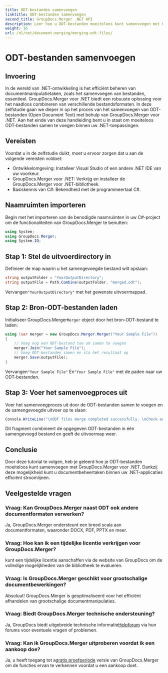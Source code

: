 ```yaml
---
title: ODT-bestanden samenvoegen
linktitle: ODT-bestanden samenvoegen
second_title: GroupDocs.Merger .NET API
description: Leer hoe u ODT-bestanden moeiteloos kunt samenvoegen met GroupDocs.Merger voor .NET. Verbeter uw documentbeheermogelijkheden met deze krachtige bibliotheek.
weight: 16
url: /nl/net/document-merging/merging-odt-files/
---
```


# ODT-bestanden samenvoegen

## Invoering
In de wereld van .NET-ontwikkeling is het efficiënt beheren van documentmanipulatietaken, zoals het samenvoegen van bestanden, essentieel. GroupDocs.Merger voor .NET biedt een robuuste oplossing voor het naadloos combineren van verschillende bestandsformaten. In deze zelfstudie gaan we dieper in op het proces van het samenvoegen van ODT-bestanden (Open Document Text) met behulp van GroupDocs.Merger voor .NET. Aan het einde van deze handleiding bent u in staat om moeiteloos ODT-bestanden samen te voegen binnen uw .NET-toepassingen.
## Vereisten
Voordat u in de zelfstudie duikt, moet u ervoor zorgen dat u aan de volgende vereisten voldoet:
- Ontwikkelomgeving: Installeer Visual Studio of een andere .NET IDE van uw voorkeur.
- GroupDocs.Merger voor .NET: Verkrijg en installeer de GroupDocs.Merger voor .NET-bibliotheek.
- Basiskennis van C#: Bekendheid met de programmeertaal C#.

## Naamruimten importeren
Begin met het importeren van de benodigde naamruimten in uw C#-project om de functionaliteiten van GroupDocs.Merger te benutten:
```csharp
using System; 
using GroupDocs.Merger;
using System.IO;
```
## Stap 1: Stel de uitvoerdirectory in
Definieer de map waarin u het samengevoegde bestand wilt opslaan:
```csharp
string outputFolder = "YourOutputDirectory";
string outputFile = Path.Combine(outputFolder, "merged.odt");
```
 Vervangen`"YourOutputDirectory"` met het gewenste uitvoermappad.
## Stap 2: Bron-ODT-bestanden laden
 Initialiseer GroupDocs.Merger`Merger` object door het bron-ODT-bestand te laden:
```csharp
using (var merger = new GroupDocs.Merger.Merger("Your Sample File"))
{
    // Voeg nog een ODT-bestand toe om samen te voegen
    merger.Join("Your Sample File");
    // Voeg ODT-bestanden samen en sla het resultaat op
    merger.Save(outputFile);
}
```
 Vervangen`"Your Sample File"` En`"Your Sample File"` met de paden naar uw ODT-bestanden.
## Stap 3: Voer het samenvoegproces uit
Voer het samenvoegproces uit door de ODT-bestanden samen te voegen en de samengevoegde uitvoer op te slaan:
```csharp
Console.WriteLine("\nODT files merge completed successfully. \nCheck output in {0}", outputFolder);
```
Dit fragment combineert de opgegeven ODT-bestanden in één samengevoegd bestand en geeft de uitvoermap weer.

## Conclusie
Door deze tutorial te volgen, heb je geleerd hoe je ODT-bestanden moeiteloos kunt samenvoegen met GroupDocs.Merger voor .NET. Dankzij deze mogelijkheid kunt u documentbeheertaken binnen uw .NET-applicaties efficiënt stroomlijnen.

## Veelgestelde vragen
### Vraag: Kan GroupDocs.Merger naast ODT ook andere documentformaten verwerken?
Ja, GroupDocs.Merger ondersteunt een breed scala aan documentformaten, waaronder DOCX, PDF, PPTX en meer.
### Vraag: Hoe kan ik een tijdelijke licentie verkrijgen voor GroupDocs.Merger?
kunt een tijdelijke licentie aanschaffen via de website van GroupDocs om de volledige mogelijkheden van de bibliotheek te evalueren.
### Vraag: Is GroupDocs.Merger geschikt voor grootschalige documentbewerkingen?
Absoluut! GroupDocs.Merger is geoptimaliseerd voor het efficiënt afhandelen van grootschalige documentmanipulaties.
### Vraag: Biedt GroupDocs.Merger technische ondersteuning?
 Ja, GroupDocs biedt uitgebreide technische informatie[Helpforum](https://forum.groupdocs.com/c/merger/32) via hun forums voor eventuele vragen of problemen.
### Vraag: Kan ik GroupDocs.Merger uitproberen voordat ik een aankoop doe?
 Ja, u heeft toegang tot a[gratis proefperiode](https://releases.groupdocs.com/) versie van GroupDocs.Merger om de functies ervan te verkennen voordat u een aankoop doet.